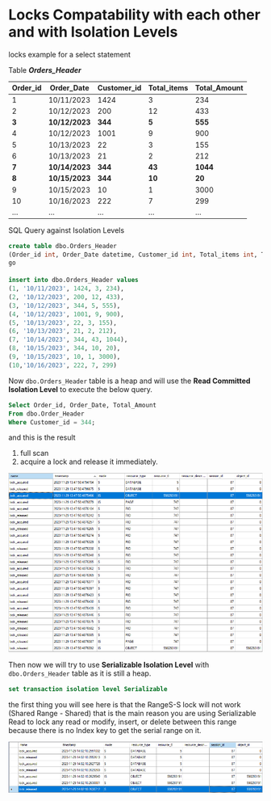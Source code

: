 # Locks Compatability with each other and with Isolation Levels

locks example for a select statement

Table ***Orders_Header***

Order_id|Order_Date|Customer_id|Total_items|Total_Amount
--------|----------|-----------|-----------|------------
1|10/11/2023|1424|3|234
2|10/12/2023|200|12|433
**3**|**10/12/2023**|**344**|**5**|**555**
4|10/12/2023|1001|9|900
5|10/13/2023|22|3|155
6|10/13/2023|21|2|212
**7**|**10/14/2023**|**344**|**43**|**1044**
**8**|**10/15/2023**|**344**|**10**|**20**
9|10/15/2023|10|1|3000
10|10/16/2023|222|7|299
…|…|…|…|…			

SQL Query against Isolation Levels
```SQL
create table dbo.Orders_Header
(Order_id int, Order_Date datetime, Customer_id int, Total_items int, Total_Amount int)
go

insert into dbo.Orders_Header values 
(1, '10/11/2023', 1424, 3, 234),
(2, '10/12/2023', 200, 12, 433),
(3, '10/12/2023', 344, 5, 555),
(4, '10/12/2023', 1001, 9, 900),
(5, '10/13/2023', 22, 3, 155),
(6, '10/13/2023', 21, 2, 212),
(7, '10/14/2023', 344, 43, 1044),
(8, '10/15/2023', 344, 10, 20),
(9, '10/15/2023', 10, 1, 3000),
(10,'10/16/2023', 222, 7, 299)
```

Now `dbo.Orders_Header` table is a heap and will use the **Read Committed Isolation Level** to execute the below query.

```SQL
Select Order_id, Order_Date, Total_Amount
From dbo.Order_Header
Where Customer_id = 344;
```
and this is the result 
1. full scan
2. acquire a lock and release it immediately.

 ![alt text](https://github.com/MohamedAbdelhalem/dbatools/blob/main/Wait/Heap_read_committed.png)

Then now we will try to use **Serializable Isolation Level** with `dbo.Orders_Header` table as it is still a heap.

```SQL
set transaction isolation level Serializable
```

the first thing you will see here is that the RangeS-S lock will not work (Shared Range - Shared) that is the main reason you are using Serializable Read to lock any read or modify, insert, or delete between this range because there is no Index key to get the serial range on it.

 ![alt text](https://github.com/MohamedAbdelhalem/dbatools/blob/main/Wait/Heap_serializable_read.png)
